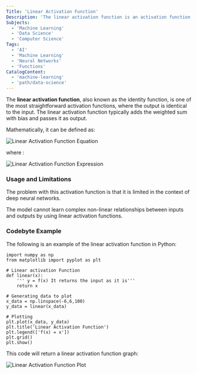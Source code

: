 ```yaml
---
Title: 'Linear Activation Function'
Description: 'The linear activation function is an activation function where the activation is proportional to the input.'
Subjects:
  - 'Machine Learning'
  - 'Data Science'
  - 'Computer Science'
Tags:
  - 'AI'
  - 'Machine Learning'
  - 'Neural Networks'
  - 'Functions'
CatalogContent:
  - 'machine-learning'
  - 'path/data-science'
---
```


The **linear activation function**, also known as the identity function, is one of the most straightforward activation functions, where the output is identical to the input.
The linear activation function typically adds the weighted sum with bias and passes it as output.

Mathematically, it can be defined as:

![Linear Activation Function Equation](https://raw.githubusercontent.com/Codecademy/docs/main/media/linear-equ.png)

where :

![Linear Activation Function Expression](https://raw.githubusercontent.com/Codecademy/docs/main/media/linear-expression.png)

### Usage and Limitations

The problem with this activation function is that it is limited in the context of deep neural networks.

The model cannot learn complex non-linear relationships between inputs and outputs by using linear activation functions.

### Codebyte Example

The following is an example of the linear activation function in Python:

```codebyte/python
import numpy as np
from matplotlib import pyplot as plt

# Linear activation Function
def linear(x):
    ''' y = f(x) It returns the input as it is'''
    return x

# Generating data to plot
x_data = np.linspace(-6,6,100)
y_data = linear(x_data)

# Plotting
plt.plot(x_data, y_data)
plt.title('Linear Activation Function')
plt.legend(['f(x) = x'])
plt.grid()
plt.show()
```

This code will return a linear activation function graph:

![Linear Activation Function Plot](https://raw.githubusercontent.com/Codecademy/docs/main/media/linear-graph.png)
